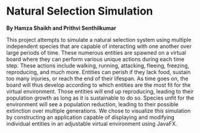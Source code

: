 # **Natural Selection Simulation**

**By Hamza Shaikh and Prithvi Senthilkumar**

This project attempts to simulate a natural selection system using multiple independent species that are capable of interacting with one another over large periods of time. These numerous entities are spawned on a virtual board where they can perform various unique actions during each time step. These actions include walking, running, attacking, fleeing, freezing, reproducing, and much more. Entities can perish if they lack food, sustain too many injuries, or reach the end of their lifespan. As time goes on, the board will thus develop according to which entities are the most fit for the virtual environment. Those entities will end up reproducing, leading to their population growth as long as it is sustainable to do so. Species unfit for the environment will see a population reduction, leading to their possible extinction over multiple generations. We chose to visualize this simulation by constructing an application capable of displaying and modifying individual entities in an adjustable virtual environment using JavaFX.

